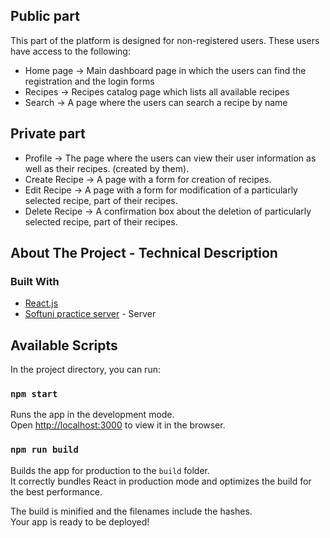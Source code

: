 
## Public part

This part of the platform is designed for non-registered users. These users have access to the following:

* Home page ->
  Main dashboard page in which the users can find the registration and the login forms
* Recipes ->
  Recipes catalog page which lists all available recipes
* Search ->
  A page where the users can search a recipe by name

## Private part

* Profile ->
  The page where the users can view their user information as well as their recipes. (created by them).
* Create Recipe ->
  A page with a form for creation of recipes.
* Edit Recipe ->
  A page with a form for modification of a particularly selected recipe, part of their recipes.
* Delete Recipe ->
  A confirmation box about the deletion of particularly selected recipe, part of their recipes.


## About The Project - Technical Description

### Built With


* [React.js](https://reactjs.org/)
* [Softuni practice server](https://github.com/softuni-practice-server/softuni-practice-server) - Server


## Available Scripts

In the project directory, you can run:

### `npm start`

Runs the app in the development mode.\
Open [http://localhost:3000](http://localhost:3000) to view it in the browser.


### `npm run build`

Builds the app for production to the `build` folder.\
It correctly bundles React in production mode and optimizes the build for the best performance.

The build is minified and the filenames include the hashes.\
Your app is ready to be deployed!




